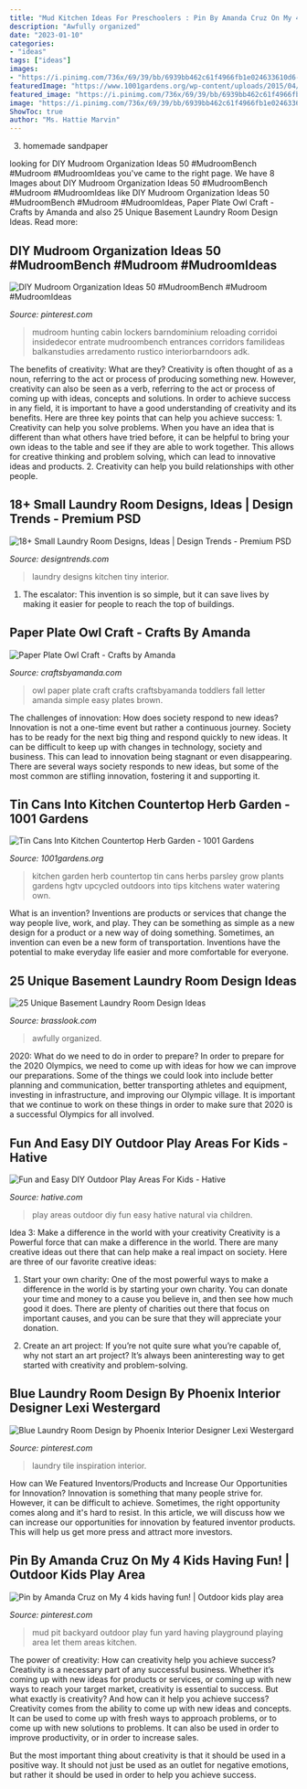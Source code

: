 ```yaml
---
title: "Mud Kitchen Ideas For Preschoolers : Pin By Amanda Cruz On My 4 Kids Having Fun!"
description: "Awfully organized"
date: "2023-01-10"
categories:
- "ideas"
tags: ["ideas"]
images:
- "https://i.pinimg.com/736x/69/39/bb/6939bb462c61f4966fb1e024633610d6--backyard-playground-natural-playground.jpg"
featuredImage: "https://www.1001gardens.org/wp-content/uploads/2015/04/original_Sam-Henderson-kitchen-countertop-herb-garden-watering.jpg.rend_.hgtvcom.1280.1707-728x971.jpeg"
featured_image: "https://i.pinimg.com/736x/69/39/bb/6939bb462c61f4966fb1e024633610d6--backyard-playground-natural-playground.jpg"
image: "https://i.pinimg.com/736x/69/39/bb/6939bb462c61f4966fb1e024633610d6--backyard-playground-natural-playground.jpg"
ShowToc: true
author: "Ms. Hattie Marvin"
---
```



3. homemade sandpaper

	

		
looking for DIY Mudroom Organization Ideas 50 #MudroomBench #Mudroom #MudroomIdeas you've came to the right page. We have 8 Images about DIY Mudroom Organization Ideas 50 #MudroomBench #Mudroom #MudroomIdeas like DIY Mudroom Organization Ideas 50 #MudroomBench #Mudroom #MudroomIdeas, Paper Plate Owl Craft - Crafts by Amanda and also 25 Unique Basement Laundry Room Design Ideas. Read more:
		
    
## DIY Mudroom Organization Ideas 50 #MudroomBench #Mudroom #MudroomIdeas

<img loading=lazy src="https://i.pinimg.com/736x/20/56/91/2056916c5e0174682db09f3001cbf969.jpg" onerror="this.onerror=null;this.src='https://tse4.mm.bing.net/th?id=OIP.K9bdqWLdgVhVbZ6IXXUtpAHaLH&amp;pid=15.1';" alt="DIY Mudroom Organization Ideas 50 #MudroomBench #Mudroom #MudroomIdeas">

_Source: pinterest.com_

>mudroom hunting cabin lockers barndominium reloading corridoi insidedecor entrate mudroombench entrances corridors familideas balkanstudies arredamento rustico interiorbarndoors adk. 

	

The benefits of creativity: What are they?
Creativity is often thought of as a noun, referring to the act or process of producing something new. However, creativity can also be seen as a verb, referring to the act or process of coming up with ideas, concepts and solutions. In order to achieve success in any field, it is important to have a good understanding of creativity and its benefits. Here are three key points that can help you achieve success: 1. Creativity can help you solve problems. When you have an idea that is different than what others have tried before, it can be helpful to bring your own ideas to the table and see if they are able to work together. This allows for creative thinking and problem solving, which can lead to innovative ideas and products. 2. Creativity can help you build relationships with other people.

    
## 18+ Small Laundry Room Designs, Ideas | Design Trends - Premium PSD

<img loading=lazy src="https://images.designtrends.com/wp-content/uploads/2016/10/04201206/Tiny-Laundry-Room-Design.jpeg" onerror="this.onerror=null;this.src='https://tse1.mm.bing.net/th?id=OIP.jV5U988DbQi5_My3dL3KPQHaLH&amp;pid=15.1';" alt="18+ Small Laundry Room Designs, Ideas | Design Trends - Premium PSD">

_Source: designtrends.com_

>laundry designs kitchen tiny interior. 

	

1. The escalator: This invention is so simple, but it can save lives by making it easier for people to reach the top of buildings.

    
## Paper Plate Owl Craft - Crafts By Amanda

<img loading=lazy src="http://craftsbyamanda.com/wp-content/uploads/2010/06/paper-plate-owl-11.jpg" onerror="this.onerror=null;this.src='https://tse4.mm.bing.net/th?id=OIP.PRwJ7lr52NBKarxQGoXWWgHaEt&amp;pid=15.1';" alt="Paper Plate Owl Craft - Crafts by Amanda">

_Source: craftsbyamanda.com_

>owl paper plate craft crafts craftsbyamanda toddlers fall letter amanda simple easy plates brown. 

	

The challenges of innovation: How does society respond to new ideas?
Innovation is not a one-time event but rather a continuous journey. Society has to be ready for the next big thing and respond quickly to new ideas. It can be difficult to keep up with changes in technology, society and business. This can lead to innovation being stagnant or even disappearing. There are several ways society responds to new ideas, but some of the most common are stifling innovation, fostering it and supporting it.

    
## Tin Cans Into Kitchen Countertop Herb Garden - 1001 Gardens

<img loading=lazy src="https://www.1001gardens.org/wp-content/uploads/2015/04/original_Sam-Henderson-kitchen-countertop-herb-garden-watering.jpg.rend_.hgtvcom.1280.1707-728x971.jpeg" onerror="this.onerror=null;this.src='https://tse4.mm.bing.net/th?id=OIP.yQXbI1i3h6cU15n5Ab6rbQHaJ4&amp;pid=15.1';" alt="Tin Cans Into Kitchen Countertop Herb Garden - 1001 Gardens">

_Source: 1001gardens.org_

>kitchen garden herb countertop tin cans herbs parsley grow plants gardens hgtv upcycled outdoors into tips kitchens water watering own. 

	

What is an invention?
Inventions are products or services that change the way people live, work, and play. They can be something as simple as a new design for a product or a new way of doing something. Sometimes, an invention can even be a new form of transportation. Inventions have the potential to make everyday life easier and more comfortable for everyone.

    
## 25 Unique Basement Laundry Room Design Ideas

<img loading=lazy src="https://www.brasslook.com/wp-content/uploads/2017/12/Heres-to-making-laundry-night-way-more-organized-and-awfully-beautiful..jpg" onerror="this.onerror=null;this.src='https://tse1.mm.bing.net/th?id=OIP.xoisLW1MlG5DCSKAGeRzSAHaJQ&amp;pid=15.1';" alt="25 Unique Basement Laundry Room Design Ideas">

_Source: brasslook.com_

>awfully organized. 

	

2020: What do we need to do in order to prepare?
In order to prepare for the 2020 Olympics, we need to come up with ideas for how we can improve our preparations. Some of the things we could look into include better planning and communication, better transporting athletes and equipment, investing in infrastructure, and improving our Olympic village. It is important that we continue to work on these things in order to make sure that 2020 is a successful Olympics for all involved.

    
## Fun And Easy DIY Outdoor Play Areas For Kids - Hative

<img loading=lazy src="https://hative.com/wp-content/uploads/2016/03/outdoor-play-areas/3-outdoor-play-areas.jpg" onerror="this.onerror=null;this.src='https://tse1.mm.bing.net/th?id=OIP.ffQWermvIlDI9HUyeMZJsQHaJ4&amp;pid=15.1';" alt="Fun and Easy DIY Outdoor Play Areas For Kids - Hative">

_Source: hative.com_

>play areas outdoor diy fun easy hative natural via children. 

	

Idea 3: Make a difference in the world with your creativity
Creativity is a Powerful force that can make a difference in the world. There are many creative ideas out there that can help make a real impact on society. Here are three of our favorite creative ideas:
1. Start your own charity: One of the most powerful ways to make a difference in the world is by starting your own charity. You can donate your time and money to a cause you believe in, and then see how much good it does. There are plenty of charities out there that focus on important causes, and you can be sure that they will appreciate your donation.

2. Create an art project: If you’re not quite sure what you’re capable of, why not start an art project? It’s always been aninteresting way to get started with creativity and problem-solving.

    
## Blue Laundry Room Design By Phoenix Interior Designer Lexi Westergard

<img loading=lazy src="https://i.pinimg.com/736x/e1/85/a8/e185a8630e0a8da8d8999ab714344b20.jpg" onerror="this.onerror=null;this.src='https://tse1.mm.bing.net/th?id=OIP.zejs0TMrPmcgfHGy-4iylQHaLH&amp;pid=15.1';" alt="Blue Laundry Room Design by Phoenix Interior Designer Lexi Westergard">

_Source: pinterest.com_

>laundry tile inspiration interior. 

	

How can We Featured Inventors/Products and Increase Our Opportunities for Innovation?
Innovation is something that many people strive for. However, it can be difficult to achieve. Sometimes, the right opportunity comes along and it's hard to resist. In this article, we will discuss how we can increase our opportunities for innovation by featured inventor products. This will help us get more press and attract more investors.

    
## Pin By Amanda Cruz On My 4 Kids Having Fun! | Outdoor Kids Play Area

<img loading=lazy src="https://i.pinimg.com/736x/69/39/bb/6939bb462c61f4966fb1e024633610d6--backyard-playground-natural-playground.jpg" onerror="this.onerror=null;this.src='https://tse2.mm.bing.net/th?id=OIP.hXvZIipIqJEILeVfTlnuzwHaF3&amp;pid=15.1';" alt="Pin by Amanda Cruz on My 4 kids having fun! | Outdoor kids play area">

_Source: pinterest.com_

>mud pit backyard outdoor play fun yard having playground playing area let them areas kitchen. 

	

The power of creativity: How can creativity help you achieve success?
Creativity is a necessary part of any successful business. Whether it’s coming up with new ideas for products or services, or coming up with new ways to reach your target market, creativity is essential to success. But what exactly is creativity? And how can it help you achieve success?
Creativity comes from the ability to come up with new ideas and concepts. It can be used to come up with fresh ways to approach problems, or to come up with new solutions to problems. It can also be used in order to improve productivity, or in order to increase sales.

But the most important thing about creativity is that it should be used in a positive way. It should not just be used as an outlet for negative emotions, but rather it should be used in order to help you achieve success.

